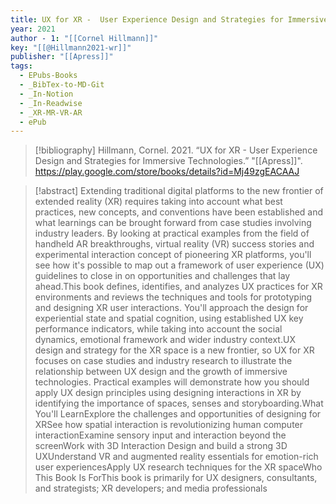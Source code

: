 ```yaml
---
title: UX for XR -  User Experience Design and Strategies for Immersive Technologies
year: 2021
author - 1: "[[Cornel Hillmann]]"
key: "[[@Hillmann2021-wr]]"
publisher: "[[Apress]]"
tags:
  - EPubs-Books
  - _BibTex-to-MD-Git
  - _In-Notion
  - _In-Readwise
  - _XR-MR-VR-AR
  - ePub
---
```


> [!bibliography]
> Hillmann, Cornel. 2021. “UX for XR -  User Experience Design and Strategies for Immersive Technologies.” "[[Apress]]". https://play.google.com/store/books/details?id=Mj49zgEACAAJ

> [!abstract]
> Extending traditional digital platforms to the new frontier of extended reality (XR) requires taking into account what best practices, new concepts, and conventions have been established and what learnings can be brought forward from case studies involving industry leaders. By looking at practical examples from the field of handheld AR breakthroughs, virtual reality (VR) success stories and experimental interaction concept of pioneering XR platforms, you'll see how it's possible to map out a framework of user experience (UX) guidelines to close in on opportunities and challenges that lay ahead.This book defines, identifies, and analyzes UX practices for XR environments and reviews the techniques and tools for prototyping and designing XR user interactions. You'll approach the design for experiential state and spatial cognition, using established UX key performance indicators, while taking into account the social dynamics, emotional framework and wider industry context.UX design and strategy for the XR space is a new frontier, so UX for XR focuses on case studies and industry research to illustrate the relationship between UX design and the growth of immersive technologies. Practical examples will demonstrate how you should apply UX design principles using designing interactions in XR by identifying the importance of spaces, senses and storyboarding.What You'll LearnExplore the challenges and opportunities of designing for XRSee how spatial interaction is revolutionizing human computer interactionExamine sensory input and interaction beyond the screenWork with 3D Interaction Design and build a strong 3D UXUnderstand VR and augmented reality essentials for emotion-rich user experiencesApply UX research techniques for the XR spaceWho This Book Is ForThis book is primarily for UX designers, consultants, and strategists; XR developers; and media professionals